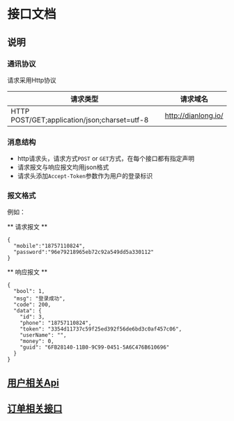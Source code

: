 # 接口文档

## 说明

### 通讯协议

  请求采用Http协议


|请求类型|请求域名|
|---|---|
|HTTP POST/GET;application/json;charset=utf-8|http://dianlong.io/|

### 消息结构

 * http请求头，请求方式```POST``` or ```GET```方式，在每个接口都有指定声明
 * 请求报文与响应报文均用json格式
 * 请求头添加```Accept-Token```参数作为用户的登录标识

### 报文格式

例如：

** 请求报文 **
```
{
  "mobile":"18757110824",
  "password":"96e79218965eb72c92a549dd5a330112"
}
```

** 响应报文 **
```
{
  "bool": 1,
  "msg": "登录成功",
  "code": 200,
  "data": {
    "id": 3,
    "phone": "18757110824",
    "token": "3354d11737c59f25ed392f56de6bd3c0af457c06",
    "userName": "",
    "money": 0,
    "guid": "6FB28140-11B0-9C99-0451-5A6C476B610696"
  }
}
```

## [用户相关Api](member.md.html)

## [订单相关接口](package.md.html)
